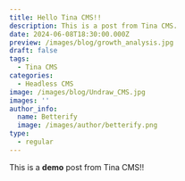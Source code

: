 ```yaml
---
title: Hello Tina CMS!!
description: This is a post from Tina CMS.
date: 2024-06-08T18:30:00.000Z
preview: /images/blog/growth_analysis.jpg
draft: false
tags:
  - Tina CMS
categories:
  - Headless CMS
image: /images/blog/Undraw_CMS.jpg
images: ''
author_info:
  name: Betterify
  image: /images/author/betterify.png
type:
  - regular
---
```


This is a **demo** post from Tina CMS!!
